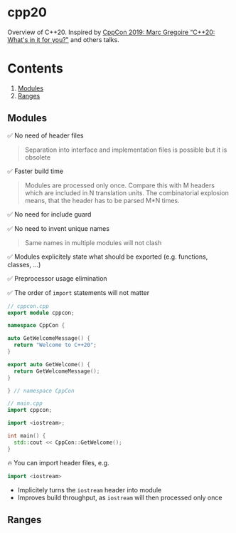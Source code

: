 # cpp20

Overview of C++20. Inspired by [CppCon 2019: Marc Gregoire “C++20: What's in it for you?"](https://youtu.be/Y652wQqbYEI?list=PLun8Ea0ZRc-k5F6yli7R1El0M77l52R0W) and others talks.

# Contents

1. [Modules](#modules)
1. [Ranges](#ranges)

<a name="modules"></a>
## Modules

:white_check_mark: No need of header files

  > Separation into interface and implementation files is possible but it is obsolete

:white_check_mark: Faster build time

  > Modules are processed only once. Compare this with M headers which are included in N translation units.
  > The combinatorial explosion means, that the header has to be parsed M*N times.

:white_check_mark: No need for include guard

:white_check_mark: No need to invent unique names

  > Same names in multiple modules will not clash

:white_check_mark: Modules explicitely state what should be exported (e.g. functions, classes, ...)

:white_check_mark: Preprocessor usage elimination

:white_check_mark: The order of `import` statements will not matter

```cpp
// cppcon.cpp
export module cppcon;

namespace CppCon {

auto GetWelcomeMessage() {
  return "Welcome to C++20";
}

export auto GetWelcome() {
  return GetWelcomeMessage();
}

} // namespace CppCon

// main.cpp
import cppcon;

import <iostream>;

int main() {
  std::cout << CppCon::GetWelcome();
}
```

:fire: You can import header files, e.g.

```cpp
import <iostream>
```

- Implicitely turns the `iostream` header into module
- Improves build throughput, as `iostream` will then processed only once

<a name="ranges"></a>
## Ranges


